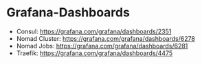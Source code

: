 # Grafana-Dashboards

- Consul: https://grafana.com/grafana/dashboards/2351
- Nomad Cluster: https://grafana.com/grafana/dashboards/6278
- Nomad Jobs: https://grafana.com/grafana/dashboards/6281
- Traefik: https://grafana.com/grafana/dashboards/4475
